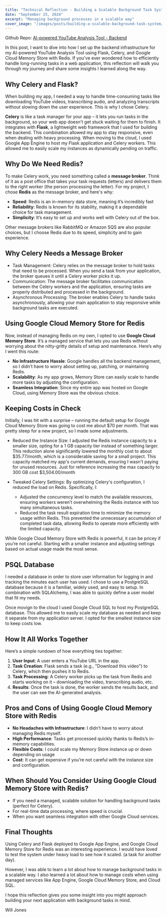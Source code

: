 ```yaml
---
title: "Technical Reflection - Building a Scalable Background Task System with Flask, Celery, and Google Cloud Memory Store for Redis"
date: "September 25, 2024"
excerpt: "Managing background processes in a scalable way"
cover_image: "/images/posts/building-a-scalable-background-task-system/redis.png"
---
```


Github Repo: [AI-powered YouTube Analysis Tool - Backend](https://github.com/CodeJonesW/tubeScriptAiServer)

In this post, I want to dive into how I set up the backend infrastructure for my AI-powered YouTube Analysis Tool using Flask, Celery, and Google Cloud Memory Store with Redis. If you've ever wondered how to efficiently handle long-running tasks in a web application, this reflection will walk you through my journey and share some insights I learned along the way.

## Why Celery and Flask?

When building my app, I needed a way to handle time-consuming tasks like downloading YouTube videos, transcribing audio, and analyzing transcripts without slowing down the user experience. This is why I chose Celery.

**Celery** is like a task manager for your app – it lets you run tasks in the background, so your web app doesn't get stuck waiting for them to finish. It integrates with **Flask**, a lightweight web framework that I used for building the backend. This combination allowed my app to stay responsive, even when dealing with heavy processing. When moving to the cloud, I used Google App Engine to host my Flask application and Celery workers. This allowed me to easily scale my instances as dynamically pending on traffic.

## Why Do We Need Redis?

To make Celery work, you need something called a **message broker**. Think of it as a post office that takes your task requests (letters) and delivers them to the right worker (the person processing the letter). For my project, I chose **Redis** as the message broker, and here's why:

- **Speed**: Redis is an in-memory data store, meaning it’s incredibly fast
- **Reliability**: Redis is known for its stability, making it a dependable choice for task management.
- **Simplicity**: It’s easy to set up and works well with Celery out of the box.

Other message brokers like RabbitMQ or Amazon SQS are also popular choices, but I choose Redis due to its speed, simplicity and to gain experience.

## Why Celery Needs a Message Broker

- Task Management: Celery relies on the message broker to hold tasks that need to be processed. When you send a task from your application, the broker queues it until a Celery worker picks it up.
- Communication: The message broker facilitates communication between the Celery workers and the application, ensuring tasks are properly distributed and processed in the background.
- Asynchronous Processing: The broker enables Celery to handle tasks asynchronously, allowing your main application to stay responsive while background tasks are executed.

## Using Google Cloud Memory Store for Redis

Now, instead of managing Redis on my own, I opted to use **Google Cloud Memory Store**. It’s a managed service that lets you use Redis without worrying about the nitty-gritty details of setup and maintenance. Here’s why I went this route:

- **No Infrastructure Hassle**: Google handles all the backend management, so I didn’t have to worry about setting up, patching, or maintaining Redis.
- **Scalability**: As my app grows, Memory Store can easily scale to handle more tasks by adjusting the configuration.
- **Seamless Integration**: Since my entire app was hosted on Google Cloud, using Memory Store was the obvious choice.

## Keeping Costs in Check

Initially, I was hit with a surprise – running the default setup for Google Cloud Memory Store was going to cost me about $70 per month. That was pretty steep for a new project, so I made some adjustments.

- Reduced the Instance Size: I adjusted the Redis instance capacity to a smaller size, opting for a 1 GB capacity tier instead of something larger. This reduction alone significantly lowered the monthly cost to about $35.77/month, which is a considerable saving for a small project. This capacity matched my app's current demands, ensuring I wasn't paying for unused resources. Just for reference increasing the max capacity to 300 GB cost $3,504.00/month

- Tweaked Celery Settings: By optimizing Celery's configuration, I reduced the load on Redis. Specifically, I:

  - Adjusted the concurrency level to match the available resources, ensuring workers weren’t overwhelming the Redis instance with too many simultaneous tasks.
  - Reduced the task result expiration time to minimize the memory usage within Redis. This prevented the unnecessary accumulation of completed task data, allowing Redis to operate more efficiently with the limited capacity.

While Google Cloud Memory Store with Redis is powerful, it can be pricey if you’re not careful. Starting with a smaller instance and adjusting settings based on actual usage made the most sense.

## PSQL Database

I needed a database in order to store user information for logging in and tracking the minutes each user has used. I chose to use a PostgreSQL database because it is a familiar, widely used, and easy to setup. In combination with SQLAlchemy, I was able to quickly define a user model that fit my needs.

Once movign to the cloud I used Google Cloud SQL to host my PostgreSQL database. This allowed me to easily scale my database as needed and keep it separate from my application server. I opted for the smallest instance size to keep costs low.

## How It All Works Together

Here’s a simple rundown of how everything ties together:

1. **User Input**: A user enters a YouTube URL in the app.
2. **Task Creation**: Flask sends a task (e.g., "Download this video") to Celery, which then pushes it to Redis.
3. **Task Processing**: A Celery worker picks up the task from Redis and starts working on it – downloading the video, transcribing audio, etc.
4. **Results**: Once the task is done, the worker sends the results back, and the user can see the AI-generated analysis.

## Pros and Cons of Using Google Cloud Memory Store with Redis

- **No Headaches with Infrastructure**: I didn’t have to worry about managing Redis myself.
- **High Performance**: Tasks get processed quickly thanks to Redis’s in-memory capabilities.
- **Flexible Costs**: I could scale my Memory Store instance up or down depending on usage
- **Cost**: It can get expensive if you’re not careful with the instance size and configuration.

## When Should You Consider Using Google Cloud Memory Store with Redis?

- If you need a managed, scalable solution for handling background tasks (perfect for Celery).
- For real-time data processing, where speed is crucial.
- When you want seamless integration with other Google Cloud services.

## Final Thoughts

Using Celery and Flask deployed to Google App Engine, and Google Cloud Memory Store for Redis was an interesting experience. I would have loved to test the system under heavy load to see how it scaled. (a task for another day).

However, I was able to learn a lot about how to manage background tasks in a scalable way. I also learned a lot about how to manage costs when using managed services like App Engine, Google Cloud Memory Store, and Cloud SQL.

I hope this reflection gives you some insight into you might approach building your next application with background tasks in mind.

Will Jones
